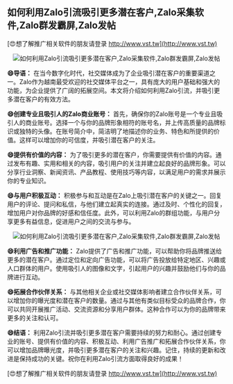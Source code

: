 ## **如何利用Zalo引流吸引更多潜在客户,Zalo采集软件,Zalo群发霸屏,Zalo发帖**

[😍想了解推广相关软件的朋友请登录 http://www.vst.tw](http://www.vst.tw)

 <center><img src="https://vst.tw/MP4/tuiguang/png/6.png" alt="如何利用Zalo引流吸引更多潜在客户,Zalo采集软件,Zalo群发霸屏,Zalo发帖"></center>

**😄导语：**
在当今数字化时代，社交媒体成为了企业吸引潜在客户的重要渠道之一。Zalo作为越南最受欢迎的社交媒体平台之一，具有庞大的用户基础和强大的功能，为企业提供了广阔的拓展空间。本文将介绍如何利用Zalo引流，并吸引更多潜在客户的有效方法。

**😄创建专业且吸引人的Zalo商业账号：**
首先，确保你的Zalo账号是一个专业且吸引人的商业账号。选择一个与你的品牌形象相符的账号名，并上传高质量的品牌标识或独特的头像。在账号简介中，简洁明了地描述你的业务、特色和所提供的价值。这样可以增加你的可信度，并吸引潜在客户的关注。

**😄提供有价值的内容：**
为了吸引更多的潜在客户，你需要提供有价值的内容。通过发布有趣、实用和相关的内容，吸引用户的关注并建立起良好的品牌形象。可以分享行业洞察、新闻资讯、产品教程、使用技巧等内容，以满足用户的需求并展示你的专业知识。

**😄与用户积极互动：**
积极参与和互动是在Zalo上吸引潜在客户的关键之一。回复用户的评论、提问和私信，与他们建立起真实的连接。通过及时、个性化的回复，增加用户对你品牌的好感和信任度。此外，可以利用Zalo的群组功能，与用户分享更多有益信息，促进用户之间的交流与参与。

 <center><img src="https://vst.tw/MP4/tuiguang/png/8.png" alt="如何利用Zalo引流吸引更多潜在客户,Zalo采集软件,Zalo群发霸屏,Zalo发帖"></center>

**😄利用广告和推广功能：**
Zalo提供了广告和推广功能，可以帮助你将品牌推送给更多的潜在客户。通过定位和定向广告功能，可以将广告投放给特定地区、兴趣或人口群体的用户。使用吸引人的图像和文字，引起用户的兴趣并鼓励他们与你的品牌进行互动。

**😄拓展合作伙伴关系：**
与其他相关企业或社交媒体影响者建立合作伙伴关系，可以增加你的曝光度和潜在客户的数量。通过与其他有类似目标受众的品牌合作，你可以共同开展推广活动、交流资源和分享用户群体。这种合作可以为你的品牌带来更多的关注和认可。

**😄结语：**
利用Zalo引流并吸引更多潜在客户需要持续的努力和耐心。通过创建专业的账号、提供有价值的内容、积极互动、利用广告推广和拓展合作伙伴关系，你可以增加品牌曝光度，并吸引更多潜在客户的关注和兴趣。记住，持续的更新和改进是保持成功的关键。祝你在利用Zalo引流方面取得良好的成果！

[😍想了解推广相关软件的朋友请登录 http://www.vst.tw](http://www.vst.tw)



